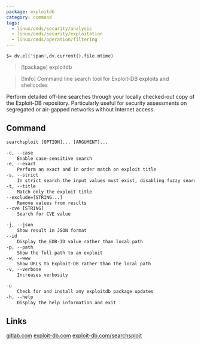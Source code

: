 ```yaml
---
package: exploitdb
category: command
tags:
  - linux/cmds/security/analysis
  - linux/cmds/security/exploitation
  - linux/cmds/operation/filtering
---
```


`$= dv.el('span',dv.current().file.mtime)`
> [!package] exploitdb

> [!info] Command line search tool for Exploit-DB exploits and shellcodes

Perform detailed off-line searches through your locally checked-out copy of the Exploit-DB repository. Particularly useful for security assessments on segregated or air-gapped networks without Internet access.

## Command
```txt
searchsploit [OPTION]... [ARGUMENT]...

-c, --case
	Enable case-sensitive search
-e, --exact
	Perform an exact and in order match on exploit title
-s, --strict
	In strict search the input values must exist, disabling fuzzy search for version range
-t, --title
	Match only the exploit title
--exclude=[STRING...]
	Remove values from results
--cve [STRING]
	Search for CVE value

-j, --json
	Show result in JSON format
--id
	Display the EDB-ID value rather than local path
-p, --path
	Show the full path to an exploit
-w, --www
	Show URLs to Exploit-DB rather than the local path
-v, --verbose
	Increases verbosity

-u
	Check for and install any exploitdb package updates
-h, --help
	Display the help information and exit
```

## Links
[gitlab.com](https://www.gitlab.com/exploit-database/exploitdb)
[exploit-db.com](https://www.exploit-db.com/)
[exploit-db.com/searchsploit](https://www.exploit-db.com/searchsploit)
